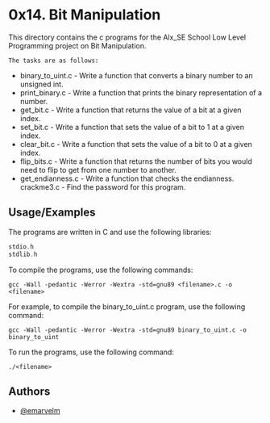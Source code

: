 
# 0x14. Bit Manipulation

This directory contains the c programs for the Alx_SE School Low Level Programming project on Bit Manipulation.

`The tasks are as follows:`

- binary_to_uint.c - Write a function that converts a binary number to an unsigned int.
- print_binary.c - Write a function that prints the binary representation of a number.
- get_bit.c - Write a function that returns the value of a bit at a given index.
- set_bit.c - Write a function that sets the value of a bit to 1 at a given index.
- clear_bit.c - Write a function that sets the value of a bit to 0 at a given index.
- flip_bits.c - Write a function that returns the number of bits you would need to flip to get from one number to another.
- get_endianness.c - Write a function that checks the endianness.
crackme3.c - Find the password for this program.

## Usage/Examples

The programs are written in C and use the following libraries:


```c headers
stdio.h
stdlib.h
```

To compile the programs, use the following commands:
```
gcc -Wall -pedantic -Werror -Wextra -std=gnu89 <filename>.c -o <filename>

```

For example, to compile the binary_to_uint.c program, use the following command:
```
gcc -Wall -pedantic -Werror -Wextra -std=gnu89 binary_to_uint.c -o binary_to_uint

```

To run the programs, use the following command:
```
./<filename>
```



## Authors

- [@emarvelm](https://www.github.com/emarvelm)

